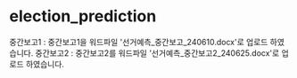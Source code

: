 # election_prediction

중간보고1 : 중간보고1을 워드파일 '선거예측_중간보고_240610.docx'로 업로드 하였습니다.
중간보고2 : 중간보고2를 워드파일 '선거예측_중간보고2_240625.docx'로 업로드 하였습니다.
